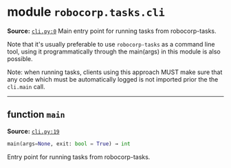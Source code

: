 <!-- markdownlint-disable -->

# module `robocorp.tasks.cli`
**Source:** [`cli.py:0`](https://github.com/robocorp/robo/tree/master/tasks/src/robocorp/tasks/cli.py#L0)
Main entry point for running tasks from robocorp-tasks.

Note that it's usually preferable to use `robocorp-tasks` as a command line tool, using it programmatically through the main(args) in this module is also possible.

Note: when running tasks, clients using this approach MUST make sure that any code which must be automatically logged is not imported prior the the `cli.main` call.


---

## function `main`
**Source:** [`cli.py:19`](https://github.com/robocorp/robo/tree/master/tasks/src/robocorp/tasks/cli.py#L19)

```python
main(args=None, exit: bool = True) → int
```

Entry point for running tasks from robocorp-tasks.


